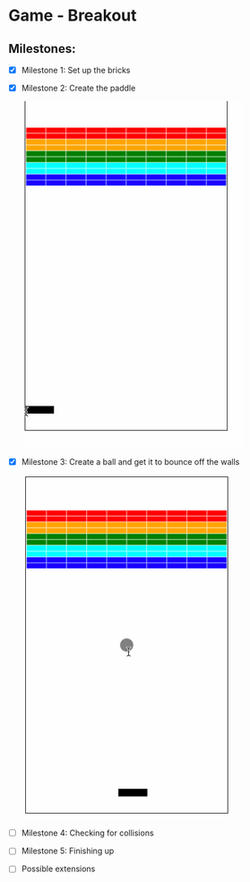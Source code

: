 # Game - Breakout

## Milestones:
- [x] Milestone 1: Set up the bricks
- [x] Milestone 2: Create the paddle

    ![gif](./breakout/breakout_stage2.gif)

- [x] Milestone 3: Create a ball and get it to bounce off the walls
  
    ![gif](./breakout/breakout_stage3.gif)

- [ ] Milestone 4: Checking for collisions
- [ ] Milestone 5: Finishing up
- [ ] Possible extensions